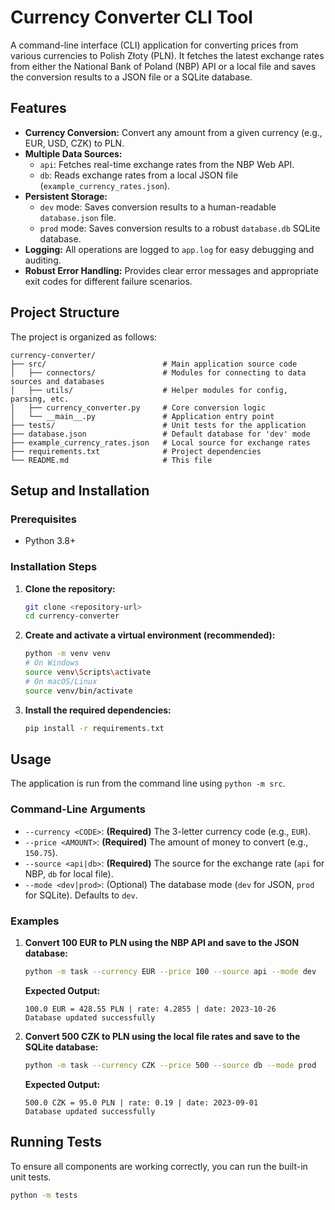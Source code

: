 # Currency Converter CLI Tool

A command-line interface (CLI) application for converting prices from various currencies to Polish Złoty (PLN). It fetches the latest exchange rates from either the National Bank of Poland (NBP) API or a local file and saves the conversion results to a JSON file or a SQLite database.

## Features

-   **Currency Conversion:** Convert any amount from a given currency (e.g., EUR, USD, CZK) to PLN.
-   **Multiple Data Sources:**
    -   `api`: Fetches real-time exchange rates from the NBP Web API.
    -   `db`: Reads exchange rates from a local JSON file (`example_currency_rates.json`).
-   **Persistent Storage:**
    -   `dev` mode: Saves conversion results to a human-readable `database.json` file.
    -   `prod` mode: Saves conversion results to a robust `database.db` SQLite database.
-   **Logging:** All operations are logged to `app.log` for easy debugging and auditing.
-   **Robust Error Handling:** Provides clear error messages and appropriate exit codes for different failure scenarios.

## Project Structure

The project is organized as follows:

```
currency-converter/
├── src/                          # Main application source code
│   ├── connectors/               # Modules for connecting to data sources and databases
│   ├── utils/                    # Helper modules for config, parsing, etc.
│   ├── currency_converter.py     # Core conversion logic
│   └── __main__.py               # Application entry point
├── tests/                        # Unit tests for the application
├── database.json                 # Default database for 'dev' mode
├── example_currency_rates.json   # Local source for exchange rates
├── requirements.txt              # Project dependencies
└── README.md                     # This file
```

## Setup and Installation

### Prerequisites

-   Python 3.8+

### Installation Steps

1.  **Clone the repository:**
    ```sh
    git clone <repository-url>
    cd currency-converter
    ```

2.  **Create and activate a virtual environment (recommended):**
    ```sh
    python -m venv venv
    # On Windows
    source venv\Scripts\activate
    # On macOS/Linux
    source venv/bin/activate
    ```

3.  **Install the required dependencies:**
    ```sh
    pip install -r requirements.txt
    ```

## Usage

The application is run from the command line using `python -m src`.

### Command-Line Arguments

-   `--currency <CODE>`: **(Required)** The 3-letter currency code (e.g., `EUR`).
-   `--price <AMOUNT>`: **(Required)** The amount of money to convert (e.g., `150.75`).
-   `--source <api|db>`: **(Required)** The source for the exchange rate (`api` for NBP, `db` for local file).
-   `--mode <dev|prod>`: (Optional) The database mode (`dev` for JSON, `prod` for SQLite). Defaults to `dev`.

### Examples

1.  **Convert 100 EUR to PLN using the NBP API and save to the JSON database:**
    ```sh
    python -m task --currency EUR --price 100 --source api --mode dev
    ```
    **Expected Output:**
    ```
    100.0 EUR = 428.55 PLN | rate: 4.2855 | date: 2023-10-26
    Database updated successfully
    ```

2.  **Convert 500 CZK to PLN using the local file rates and save to the SQLite database:**
    ```sh
    python -m task --currency CZK --price 500 --source db --mode prod
    ```
    **Expected Output:**
    ```
    500.0 CZK = 95.0 PLN | rate: 0.19 | date: 2023-09-01
    Database updated successfully
    ```

## Running Tests

To ensure all components are working correctly, you can run the built-in unit tests.

```sh
python -m tests
```